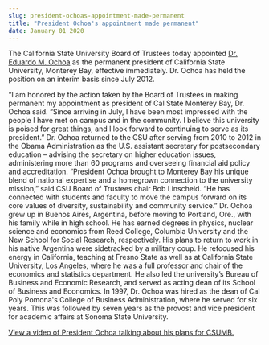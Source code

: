 ```yaml
---
slug: president-ochoas-appointment-made-permanent
title: "President Ochoa's appointment made permanent"
date: January 01 2020
---
```


 
<p>
  The California State University Board of Trustees today appointed
  <a href="https://president.csumb.edu/">Dr. Eduardo M. Ochoa</a> as the
  permanent president of California State University, Monterey Bay, effective
  immediately. Dr. Ochoa has held the position on an interim basis since July
  2012.
</p>
<p>
  “I am honored by the action taken by the Board of Trustees in making permanent
  my appointment as president of Cal State Monterey Bay, Dr. Ochoa said. “Since
  arriving in July, I have been most impressed with the people I have met on
  campus and in the community. I believe this university is poised for great
  things, and I look forward to continuing to serve as its president.” Dr. Ochoa
  returned to the CSU after serving from 2010 to 2012 in the Obama
  Administration as the U.S. assistant secretary for postsecondary education –
  advising the secretary on higher education issues, administering more than 60
  programs and overseeing financial aid policy and accreditation. “President
  Ochoa brought to Monterey Bay his unique blend of national expertise and a
  homegrown connection to the university mission,” said CSU Board of Trustees
  chair Bob Linscheid. “He has connected with students and faculty to move the
  campus forward on its core values of diversity, sustainability and community
  service.” Dr. Ochoa grew up in Buenos Aires, Argentina, before moving to
  Portland, Ore., with his family while in high school. He has earned degrees in
  physics, nuclear science and economics from Reed College, Columbia University
  and the New School for Social Research, respectively. His plans to return to
  work in his native Argentina were sidetracked by a military coup. He refocused
  his energy in California, teaching at Fresno State as well as at California
  State University, Los Angeles, where he was a full professor and chair of the
  economics and statistics department. He also led the university’s Bureau of
  Business and Economic Research, and served as acting dean of its School of
  Business and Economics. In 1997, Dr. Ochoa was hired as the dean of Cal Poly
  Pomona's College of Business Administration, where he served for six years.
  This was followed by seven years as the provost and vice president for
  academic affairs at Sonoma State University.
</p>
<p>
  <a
    href="https://link.brightcove.com/services/player/bcpid4332064001?bckey=AQ~~,AAAAAGAh49c~,VkJ0Q8OW2TSxorDKSt0_tU-L1iX-gR0H&amp;bctid=2424303648001"
    >View a video of President Ochoa talking about his plans for CSUMB.</a
  >
</p>
 
